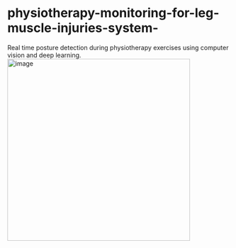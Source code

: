 # physiotherapy-monitoring-for-leg-muscle-injuries-system-

Real time posture detection during physiotherapy exercises using computer vision and deep learning. 
<img width="412" alt="image" src="https://github.com/AmberGoswami/physiotherapy-monitoring-for-leg-muscle-injuries-system-/assets/125449191/d9d969fb-236a-4e63-a363-4a4e13ee03db">
